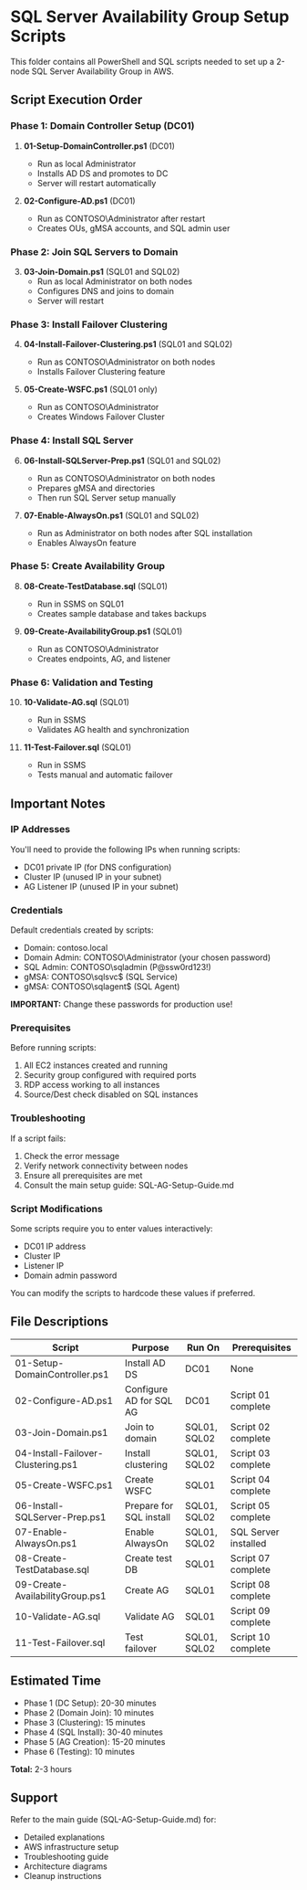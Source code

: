 # SQL Server Availability Group Setup Scripts

This folder contains all PowerShell and SQL scripts needed to set up a 2-node SQL Server Availability Group in AWS.

## Script Execution Order

### Phase 1: Domain Controller Setup (DC01)

1. **01-Setup-DomainController.ps1** (DC01)
   - Run as local Administrator
   - Installs AD DS and promotes to DC
   - Server will restart automatically

2. **02-Configure-AD.ps1** (DC01)
   - Run as CONTOSO\Administrator after restart
   - Creates OUs, gMSA accounts, and SQL admin user

### Phase 2: Join SQL Servers to Domain

3. **03-Join-Domain.ps1** (SQL01 and SQL02)
   - Run as local Administrator on both nodes
   - Configures DNS and joins to domain
   - Server will restart

### Phase 3: Install Failover Clustering

4. **04-Install-Failover-Clustering.ps1** (SQL01 and SQL02)
   - Run as CONTOSO\Administrator on both nodes
   - Installs Failover Clustering feature

5. **05-Create-WSFC.ps1** (SQL01 only)
   - Run as CONTOSO\Administrator
   - Creates Windows Failover Cluster

### Phase 4: Install SQL Server

6. **06-Install-SQLServer-Prep.ps1** (SQL01 and SQL02)
   - Run as CONTOSO\Administrator on both nodes
   - Prepares gMSA and directories
   - Then run SQL Server setup manually

7. **07-Enable-AlwaysOn.ps1** (SQL01 and SQL02)
   - Run as Administrator on both nodes after SQL installation
   - Enables AlwaysOn feature

### Phase 5: Create Availability Group

8. **08-Create-TestDatabase.sql** (SQL01)
   - Run in SSMS on SQL01
   - Creates sample database and takes backups

9. **09-Create-AvailabilityGroup.ps1** (SQL01)
   - Run as CONTOSO\Administrator
   - Creates endpoints, AG, and listener

### Phase 6: Validation and Testing

10. **10-Validate-AG.sql** (SQL01)
    - Run in SSMS
    - Validates AG health and synchronization

11. **11-Test-Failover.sql** (SQL01)
    - Run in SSMS
    - Tests manual and automatic failover

## Important Notes

### IP Addresses

You'll need to provide the following IPs when running scripts:
- DC01 private IP (for DNS configuration)
- Cluster IP (unused IP in your subnet)
- AG Listener IP (unused IP in your subnet)

### Credentials

Default credentials created by scripts:
- Domain: contoso.local
- Domain Admin: CONTOSO\Administrator (your chosen password)
- SQL Admin: CONTOSO\sqladmin (P@ssw0rd123!)
- gMSA: CONTOSO\sqlsvc$ (SQL Service)
- gMSA: CONTOSO\sqlagent$ (SQL Agent)

**IMPORTANT:** Change these passwords for production use!

### Prerequisites

Before running scripts:
1. All EC2 instances created and running
2. Security group configured with required ports
3. RDP access working to all instances
4. Source/Dest check disabled on SQL instances

### Troubleshooting

If a script fails:
1. Check the error message
2. Verify network connectivity between nodes
3. Ensure all prerequisites are met
4. Consult the main setup guide: SQL-AG-Setup-Guide.md

### Script Modifications

Some scripts require you to enter values interactively:
- DC01 IP address
- Cluster IP
- Listener IP
- Domain admin password

You can modify the scripts to hardcode these values if preferred.

## File Descriptions

| Script | Purpose | Run On | Prerequisites |
|--------|---------|--------|---------------|
| 01-Setup-DomainController.ps1 | Install AD DS | DC01 | None |
| 02-Configure-AD.ps1 | Configure AD for SQL AG | DC01 | Script 01 complete |
| 03-Join-Domain.ps1 | Join to domain | SQL01, SQL02 | Script 02 complete |
| 04-Install-Failover-Clustering.ps1 | Install clustering | SQL01, SQL02 | Script 03 complete |
| 05-Create-WSFC.ps1 | Create WSFC | SQL01 | Script 04 complete |
| 06-Install-SQLServer-Prep.ps1 | Prepare for SQL install | SQL01, SQL02 | Script 05 complete |
| 07-Enable-AlwaysOn.ps1 | Enable AlwaysOn | SQL01, SQL02 | SQL Server installed |
| 08-Create-TestDatabase.sql | Create test DB | SQL01 | Script 07 complete |
| 09-Create-AvailabilityGroup.ps1 | Create AG | SQL01 | Script 08 complete |
| 10-Validate-AG.sql | Validate AG | SQL01 | Script 09 complete |
| 11-Test-Failover.sql | Test failover | SQL01, SQL02 | Script 10 complete |

## Estimated Time

- Phase 1 (DC Setup): 20-30 minutes
- Phase 2 (Domain Join): 10 minutes
- Phase 3 (Clustering): 15 minutes
- Phase 4 (SQL Install): 30-40 minutes
- Phase 5 (AG Creation): 15-20 minutes
- Phase 6 (Testing): 10 minutes

**Total:** 2-3 hours

## Support

Refer to the main guide (SQL-AG-Setup-Guide.md) for:
- Detailed explanations
- AWS infrastructure setup
- Troubleshooting guide
- Architecture diagrams
- Cleanup instructions

